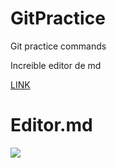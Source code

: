 # GitPractice
Git practice commands

Increible editor de md

[LINK](pandao.github.io/editor.md/en.html "LINK")

# Editor.md

![](https://pandao.github.io/editor.md/images/logos/editormd-logo-180x180.png)
